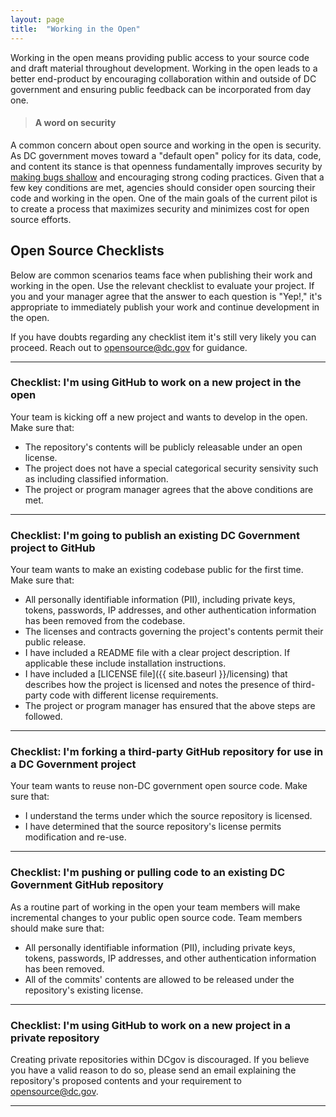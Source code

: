 ```yaml
---
layout: page
title:  "Working in the Open"
---
```


Working in the open means providing public access to your source code and draft material throughout development.  Working in the open leads to a better end-product by encouraging collaboration within and outside of DC government and ensuring public feedback can be incorporated from day one.

> #### A word on security
A common concern about open source and working in the open is security.  As DC government moves toward a "default open" policy for its data, code, and content its stance is that openness fundamentally improves security by [making bugs shallow](https://en.wikipedia.org/wiki/Linus%27s_Law) and encouraging strong coding practices.  Given that a few key conditions are met, agencies should consider open sourcing their code and working in the open.  One of the main goals of the current pilot is to create a process that maximizes security and minimizes cost for open source efforts.

## Open Source Checklists 
Below are common scenarios teams face when publishing their work and working in the open.  Use the relevant checklist to evaluate your project. If you and your manager agree that the answer to each question is "Yep!," it's appropriate to immediately publish your work and continue development in the open.    

If you have doubts regarding any checklist item it's still very likely you can proceed.  Reach out to [opensource@dc.gov](mailto:opensource@dc.gov) for guidance. 

---

### Checklist: I'm using GitHub to work on a new project in the open
Your team is kicking off a new project and wants to develop in the open.  Make sure that:

- The repository's contents will be publicly releasable under an open license.
- The project does not have a special categorical security sensivity such as including classified information.
- The project or program manager agrees that the above conditions are met.

---

### Checklist: I'm going to publish an existing DC Government project to GitHub
Your team wants to make an existing codebase public for the first time.  Make sure that:

- All personally identifiable information (PII), including private keys, tokens, passwords, IP addresses, and other authentication information has been removed from the codebase.
- The licenses and contracts governing the project's contents permit their public release.
- I have included a README file with a clear project description. If applicable these include installation instructions.
- I have included a [LICENSE file]({{ site.baseurl }}/licensing) that describes how the project is licensed and notes the presence of third-party code with different license requirements.
- The project or program manager has ensured that the above steps are followed.

---

### Checklist: I'm forking a third-party GitHub repository for use in a DC Government project
Your team wants to reuse non-DC government open source code.  Make sure that:

- I understand the terms under which the source repository is licensed.  
- I have determined that the source repository's license permits modification and re-use.

---

### Checklist: I'm pushing or pulling code to an existing DC Government GitHub repository
As a routine part of working in the open your team members will make incremental changes to your public open source code. Team members should make sure that:

- All personally identifiable information (PII), including private keys, tokens, passwords, IP addresses, and other authentication information has been removed.
- All of the commits' contents are allowed to be released under the repository's existing license.

---

### Checklist: I'm using GitHub to work on a new project in a private repository

Creating private repositories within DCgov is discouraged. If you believe you have a valid reason to do so, please send an email explaining the repository's proposed contents and your requirement to [opensource@dc.gov](mailto:opensource@dc.gov).

---
